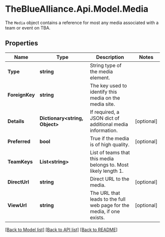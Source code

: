 # TheBlueAlliance.Api.Model.Media
The `Media` object contains a reference for most any media associated with a team or event on TBA.

## Properties

Name | Type | Description | Notes
------------ | ------------- | ------------- | -------------
**Type** | **string** | String type of the media element. | 
**ForeignKey** | **string** | The key used to identify this media on the media site. | 
**Details** | **Dictionary&lt;string, Object&gt;** | If required, a JSON dict of additional media information. | [optional] 
**Preferred** | **bool** | True if the media is of high quality. | [optional] 
**TeamKeys** | **List&lt;string&gt;** | List of teams that this media belongs to. Most likely length 1. | 
**DirectUrl** | **string** | Direct URL to the media. | [optional] 
**ViewUrl** | **string** | The URL that leads to the full web page for the media, if one exists. | [optional] 

[[Back to Model list]](../README.md#documentation-for-models) [[Back to API list]](../README.md#documentation-for-api-endpoints) [[Back to README]](../README.md)

